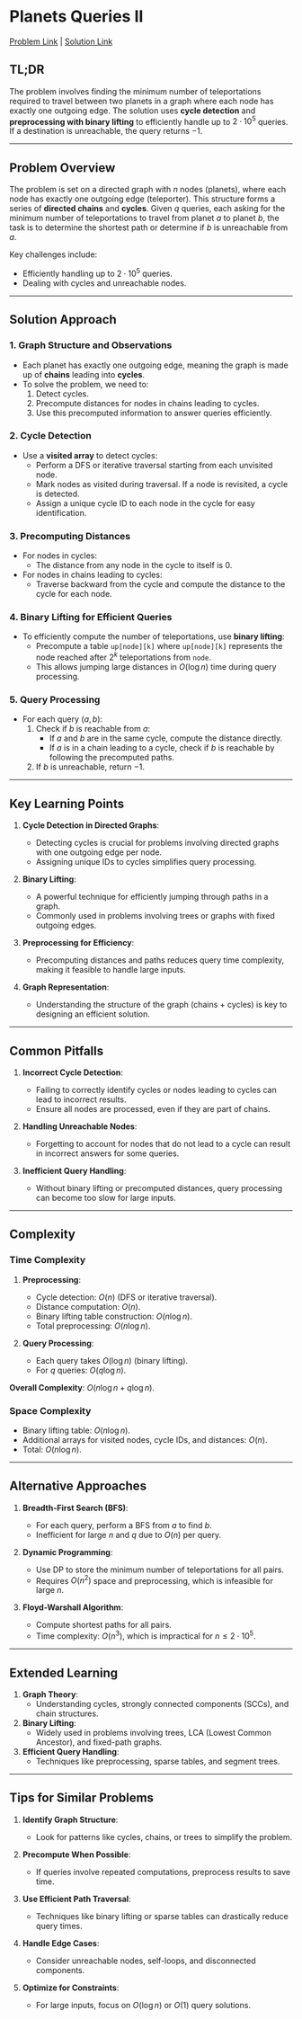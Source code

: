 # Planets Queries II

[Problem Link](https://cses.fi/problemset/task/1160) | [Solution Link](../../solutions/04_Graph_Algorithms/20_1160_Planets_Queries_II.cpp)

## TL;DR

The problem involves finding the minimum number of teleportations required to travel between two planets in a graph where each node has exactly one outgoing edge. The solution uses **cycle detection** and **preprocessing with binary lifting** to efficiently handle up to $2 \cdot 10^5$ queries. If a destination is unreachable, the query returns $-1$.

---

## Problem Overview

The problem is set on a directed graph with $n$ nodes (planets), where each node has exactly one outgoing edge (teleporter). This structure forms a series of **directed chains** and **cycles**. Given $q$ queries, each asking for the minimum number of teleportations to travel from planet $a$ to planet $b$, the task is to determine the shortest path or determine if $b$ is unreachable from $a$.

Key challenges include:
- Efficiently handling up to $2 \cdot 10^5$ queries.
- Dealing with cycles and unreachable nodes.

---

## Solution Approach

### 1. Graph Structure and Observations
- Each planet has exactly one outgoing edge, meaning the graph is made up of **chains** leading into **cycles**.
- To solve the problem, we need to:
  1. Detect cycles.
  2. Precompute distances for nodes in chains leading to cycles.
  3. Use this precomputed information to answer queries efficiently.

### 2. Cycle Detection
- Use a **visited array** to detect cycles:
  - Perform a DFS or iterative traversal starting from each unvisited node.
  - Mark nodes as visited during traversal. If a node is revisited, a cycle is detected.
  - Assign a unique cycle ID to each node in the cycle for easy identification.

### 3. Precomputing Distances
- For nodes in cycles:
  - The distance from any node in the cycle to itself is $0$.
- For nodes in chains leading to cycles:
  - Traverse backward from the cycle and compute the distance to the cycle for each node.

### 4. Binary Lifting for Efficient Queries
- To efficiently compute the number of teleportations, use **binary lifting**:
  - Precompute a table `up[node][k]` where `up[node][k]` represents the node reached after $2^k$ teleportations from `node`.
  - This allows jumping large distances in $O(\log n)$ time during query processing.

### 5. Query Processing
- For each query $(a, b)$:
  1. Check if $b$ is reachable from $a$:
     - If $a$ and $b$ are in the same cycle, compute the distance directly.
     - If $a$ is in a chain leading to a cycle, check if $b$ is reachable by following the precomputed paths.
  2. If $b$ is unreachable, return $-1$.

---

## Key Learning Points

1. **Cycle Detection in Directed Graphs**:
   - Detecting cycles is crucial for problems involving directed graphs with one outgoing edge per node.
   - Assigning unique IDs to cycles simplifies query processing.

2. **Binary Lifting**:
   - A powerful technique for efficiently jumping through paths in a graph.
   - Commonly used in problems involving trees or graphs with fixed outgoing edges.

3. **Preprocessing for Efficiency**:
   - Precomputing distances and paths reduces query time complexity, making it feasible to handle large inputs.

4. **Graph Representation**:
   - Understanding the structure of the graph (chains + cycles) is key to designing an efficient solution.

---

## Common Pitfalls

1. **Incorrect Cycle Detection**:
   - Failing to correctly identify cycles or nodes leading to cycles can lead to incorrect results.
   - Ensure all nodes are processed, even if they are part of chains.

2. **Handling Unreachable Nodes**:
   - Forgetting to account for nodes that do not lead to a cycle can result in incorrect answers for some queries.

3. **Inefficient Query Handling**:
   - Without binary lifting or precomputed distances, query processing can become too slow for large inputs.

---

## Complexity

### Time Complexity
1. **Preprocessing**:
   - Cycle detection: $O(n)$ (DFS or iterative traversal).
   - Distance computation: $O(n)$.
   - Binary lifting table construction: $O(n \log n)$.
   - Total preprocessing: $O(n \log n)$.

2. **Query Processing**:
   - Each query takes $O(\log n)$ (binary lifting).
   - For $q$ queries: $O(q \log n)$.

**Overall Complexity**: $O(n \log n + q \log n)$.

### Space Complexity
- Binary lifting table: $O(n \log n)$.
- Additional arrays for visited nodes, cycle IDs, and distances: $O(n)$.
- Total: $O(n \log n)$.

---

## Alternative Approaches

1. **Breadth-First Search (BFS)**:
   - For each query, perform a BFS from $a$ to find $b$.
   - Inefficient for large $n$ and $q$ due to $O(n)$ per query.

2. **Dynamic Programming**:
   - Use DP to store the minimum number of teleportations for all pairs.
   - Requires $O(n^2)$ space and preprocessing, which is infeasible for large $n$.

3. **Floyd-Warshall Algorithm**:
   - Compute shortest paths for all pairs.
   - Time complexity: $O(n^3)$, which is impractical for $n \leq 2 \cdot 10^5$.

---

## Extended Learning

1. **Graph Theory**:
   - Understanding cycles, strongly connected components (SCCs), and chain structures.
2. **Binary Lifting**:
   - Widely used in problems involving trees, LCA (Lowest Common Ancestor), and fixed-path graphs.
3. **Efficient Query Handling**:
   - Techniques like preprocessing, sparse tables, and segment trees.

---

## Tips for Similar Problems

1. **Identify Graph Structure**:
   - Look for patterns like cycles, chains, or trees to simplify the problem.

2. **Precompute When Possible**:
   - If queries involve repeated computations, preprocess results to save time.

3. **Use Efficient Path Traversal**:
   - Techniques like binary lifting or sparse tables can drastically reduce query times.

4. **Handle Edge Cases**:
   - Consider unreachable nodes, self-loops, and disconnected components.

5. **Optimize for Constraints**:
   - For large inputs, focus on $O(\log n)$ or $O(1)$ query solutions.